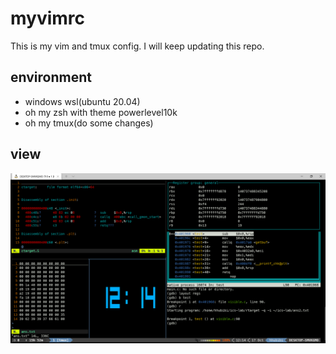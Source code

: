 # myvimrc

This is my vim and tmux config. I will keep updating this repo.

## environment
- windows wsl(ubuntu 20.04)
- oh my zsh with theme powerlevel10k
- oh my tmux(do some changes)

## view
![](./fig.PNG)
